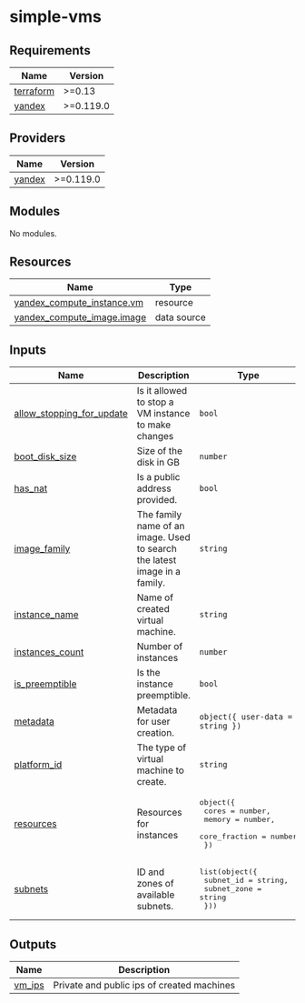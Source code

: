 # simple-vms

## Requirements

| Name | Version |
|------|---------|
| <a name="requirement_terraform"></a> [terraform](#requirement\_terraform) | >=0.13 |
| <a name="requirement_yandex"></a> [yandex](#requirement\_yandex) | >=0.119.0 |

## Providers

| Name | Version |
|------|---------|
| <a name="provider_yandex"></a> [yandex](#provider\_yandex) | >=0.119.0 |

## Modules

No modules.

## Resources

| Name | Type |
|------|------|
| [yandex_compute_instance.vm](https://registry.terraform.io/providers/yandex-cloud/yandex/latest/docs/resources/compute_instance) | resource |
| [yandex_compute_image.image](https://registry.terraform.io/providers/yandex-cloud/yandex/latest/docs/data-sources/compute_image) | data source |

## Inputs

| Name | Description | Type | Default | Required |
|------|-------------|------|---------|:--------:|
| <a name="input_allow_stopping_for_update"></a> [allow\_stopping\_for\_update](#input\_allow\_stopping\_for\_update) | Is it allowed to stop a VM instance to make changes | `bool` | n/a | yes |
| <a name="input_boot_disk_size"></a> [boot\_disk\_size](#input\_boot\_disk\_size) | Size of the disk in GB | `number` | `10` | no |
| <a name="input_has_nat"></a> [has\_nat](#input\_has\_nat) | Is a public address provided. | `bool` | n/a | yes |
| <a name="input_image_family"></a> [image\_family](#input\_image\_family) | The family name of an image. Used to search the latest image in a family. | `string` | n/a | yes |
| <a name="input_instance_name"></a> [instance\_name](#input\_instance\_name) | Name of created virtual machine. | `string` | n/a | yes |
| <a name="input_instances_count"></a> [instances\_count](#input\_instances\_count) | Number of instances | `number` | n/a | yes |
| <a name="input_is_preemptible"></a> [is\_preemptible](#input\_is\_preemptible) | Is the instance preemptible. | `bool` | n/a | yes |
| <a name="input_metadata"></a> [metadata](#input\_metadata) | Metadata for user creation. | `object({ user-data = string })` | n/a | yes |
| <a name="input_platform_id"></a> [platform\_id](#input\_platform\_id) | The type of virtual machine to create. | `string` | n/a | yes |
| <a name="input_resources"></a> [resources](#input\_resources) | Resources for instances | <pre>object({<br>    cores         = number,<br>    memory        = number,<br>    core_fraction = number<br>  })</pre> | n/a | yes |
| <a name="input_subnets"></a> [subnets](#input\_subnets) | ID and zones of available subnets. | <pre>list(object({<br>    subnet_id   = string,<br>    subnet_zone = string<br>  }))</pre> | n/a | yes |

## Outputs

| Name | Description |
|------|-------------|
| <a name="output_vm_ips"></a> [vm\_ips](#output\_vm\_ips) | Private and public ips of created machines |
